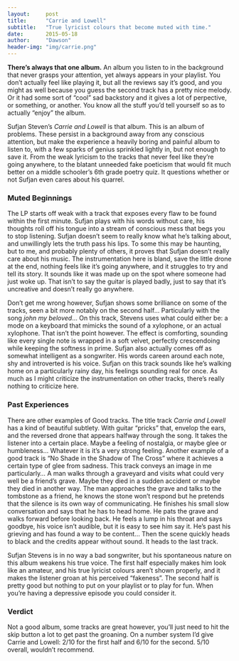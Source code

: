 ```yaml
---
layout:     post
title:      "Carrie and Lowell"
subtitle:   "True lyricist colours that become muted with time."
date:       2015-05-18
author:     "Dawson"
header-img: "img/carrie.png"
---
```


**There’s always that one album.** An album you listen to in the background that never grasps your attention, yet always appears in your playlist. You don’t actually feel like playing it, but all the reviews say it’s good, and you might as well because you guess the second track has a pretty nice melody. Or it had some sort of “cool” sad backstory and it gives a lot of perpective, or something, or another. You know all the stuff you’d tell yourself so as to actually “enjoy” the album.

Sufjan Steven’s *Carrie and Lowell* is that album. This is an album of problems. These persist in a background away from any conscious attention, but make the experience a heavily boring and painful album to listen to, with a few sparks of genius sprinkled lightly in, but not enough to save it. From the weak lyricism to the tracks that never feel like they’re going anywhere, to the blatant unneeded fake poeticism that would fit much better on a middle schooler’s 6th grade poetry quiz. It questions whether or not Sufjan even cares about his quarrel.


### Muted Beginnings

The LP starts off weak with a track that exposes every flaw to be found within the first minute. Sufjan plays with his words without care, his thoughts roll off his tongue into a stream of conscious mess that begs you to stop listening. Sufjan doesn’t seem to really know what he’s talking about, and unwillingly lets the truth pass his lips. To some this may be haunting, but to me, and probably plenty of others, it proves that Sufjan doesn’t really care about his music. The instrumentation here is bland, save the little drone at the end, nothing feels like it’s going anywhere, and it struggles to try and tell its story. It sounds like it was made up on the spot where someone had just woke up. That isn’t to say the guitar is played badly, just to say that it’s uncreative and doesn’t really go anywhere.

Don’t get me wrong however, Sufjan shows some brilliance on some of the tracks, seen a bit more notably on the second half… Particularly with the song *john my beloved*… On this track, Stevens uses what could either be: a mode on a keyboard that mimicks the sound of a xylophone, or an actual xylophone. That isn’t the point however. The effect is comforting, sounding like every single note is wrapped in a soft velvet, perfectly crescendoing while keeping the softness in prime. Sufjan also actually comes off as somewhat intelligent as a songwriter. His words careen around each note, shy and introverted is his voice. Sufjan on this track sounds like he’s walking home on a particularly rainy day, his feelings sounding real for once. As much as I might criticize the instrumentation on other tracks, there’s really nothing to criticize here.


### Past Experiences

There are other examples of Good tracks. The title track *Carrie and Lowell* has a kind of beautiful subtlety. With guitar “pricks” that, envelop the ears, and the reversed drone that appears halfway through the song. It takes the listener into a certain place. Maybe a feeling of nostalgia, or maybe glee or humbleness… Whatever it is it’s a very strong feeling. Another example of a good track is “No Shade in the Shadow of The Cross” where it achieves a certain type of glee from sadness. This track conveys an image in me particularly… A man walks through a graveyard and visits what could very well be a friend’s grave. Maybe they died in a sudden accident or maybe they died in another way. The man approaches the grave and talks to the tombstone as a friend, he knows the stone won’t respond but he pretends that the silence is its own way of communicating. He finishes his small slow conversation and says that he has to head home. He pats the grave and walks forward before looking back. He feels a lump in his throat and says goodbye, his voice isn’t audible, but it is easy to see him say it. He’s past his grieving and has found a way to be content… Then the scene quickly heads to black and the credits appear without sound.  It heads to the last track.


Sufjan Stevens is in no way a bad songwriter, but his spontaneous nature on this album weakens his true voice. The first half especially makes him look like an amateur, and his true lyricist colours aren’t shown properly, and it makes the listener groan at his perceived “fakeness”. The second half is pretty good but nothing to put on your playlist or to play for fun. When you’re having a depressive episode you could consider it.


### Verdict

Not a good album, some tracks are great however, you’ll just need to hit the skip button a lot to get past the groaning. On a number system I’d give Carrie and Lowell: 2/10 for the first half and 6/10 for the second. 5/10 overall, wouldn’t recommend.

